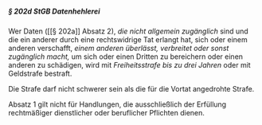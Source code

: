##### § 202d StGB Datenhehlerei

Wer Daten ([[§ 202a]] Absatz 2), *die nicht allgemein zugänglich* sind und die ein anderer durch eine rechtswidrige Tat erlangt hat, sich oder einem anderen verschafft, *einem anderen überlässt, verbreitet oder sonst zugänglich macht,* um sich oder einen Dritten zu bereichern oder einen anderen zu schädigen, wird mit *Freiheitsstrafe bis zu drei Jahren* oder mit Geldstrafe bestraft. 

Die Strafe darf nicht schwerer sein als die für die Vortat angedrohte Strafe. 

Absatz 1 gilt nicht für Handlungen, die ausschließlich der Erfüllung rechtmäßiger dienstlicher oder beruflicher Pflichten dienen.